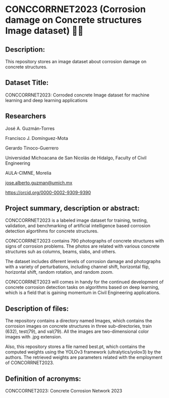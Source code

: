 # CONCCORRNET2023 (Corrosion damage on Concrete structures Image dataset) 🧑‍🏫
## Description:
This repository stores an image dataset about corrosion damage on concrete structures.

## Dataset Title:
CONCCORRNET2023: Corroded concrete Image dataset for machine learning and deep learning applications

## Researchers
José A. Guzmán-Torres

Francisco J. Domínguez-Mota

Gerardo Tinoco-Guerrero

Universidad Michoacana de San Nicolás de Hidalgo, Faculty of Civil Engineering

AULA-CIMNE, Morelia

jose.alberto.guzman@umich.mx

https://orcid.org/0000-0002-9309-9390

## Project summary, description or abstract:
CONCCORRNET2023 is a labeled image dataset for training, testing, validation, and benchmarking of artificial intelligence based corrosion detection algortihms for concrete structures.

CONCCORRNET2023 contains 790 photographs of concrete structures with signs of corrosion problems. The photos are related with various concrete structures suh as columns, beams, slabs, and others.

The dataset includes diferent levels of corrosion damage and photographs with a variety of perturbations, including channel shift, horizontal flip, horizontal shift, random rotation, and random zoom.

CONCCORRNET2023 will comes in handy for the continued development of concrete corrosion detection tasks on algorithms based on deep learning, which is a field that is gaining momentum in Civil Engineering applications. 

## Description of files:
The repository contains a directory named Images, which contains the corrosion images on concrete structures in three sub-directories, train (632), test(79), and val(79). All the images are two-dimensional color images with .jpg extension.

Also, this repository stores a file named best.pt, which contains the computed weights using the YOLOv3 framework (ultralytics/yolov3) by the authors. The retrieved weights are parameters related with the employment of CONCORRNET2023.  

## Definition of acronyms:
CONCCORNET2023: Concrete Corrosion Network 2023